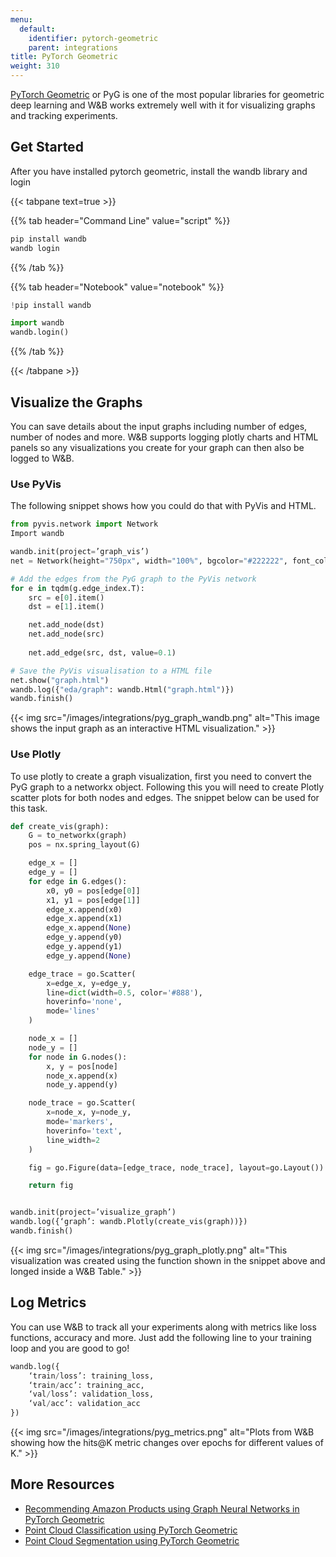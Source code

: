 ```yaml
---
menu:
  default:
    identifier: pytorch-geometric
    parent: integrations
title: PyTorch Geometric
weight: 310
---
```

[PyTorch Geometric](https://github.com/pyg-team/pytorch_geometric) or PyG is one of the most popular libraries for geometric deep learning and W&B works extremely well with it for visualizing graphs and tracking experiments.

## Get Started

After you have installed pytorch geometric, install the wandb library and login

{{< tabpane text=true >}}

{{% tab header="Command Line" value="script" %}}

```bash
pip install wandb
wandb login
```

{{% /tab %}}

{{% tab header="Notebook" value="notebook" %}}

```python
!pip install wandb

import wandb
wandb.login()
```

{{% /tab %}}

{{< /tabpane >}}

## Visualize the Graphs

You can save details about the input graphs including number of edges, number of nodes and more. W&B supports logging plotly charts and HTML panels so any visualizations you create for your graph can then also be logged to W&B.

### Use PyVis

The following snippet shows how you could do that with PyVis and HTML.

```python
from pyvis.network import Network
Import wandb

wandb.init(project=’graph_vis’)
net = Network(height="750px", width="100%", bgcolor="#222222", font_color="white")

# Add the edges from the PyG graph to the PyVis network
for e in tqdm(g.edge_index.T):
    src = e[0].item()
    dst = e[1].item()

    net.add_node(dst)
    net.add_node(src)
    
    net.add_edge(src, dst, value=0.1)

# Save the PyVis visualisation to a HTML file
net.show("graph.html")
wandb.log({"eda/graph": wandb.Html("graph.html")})
wandb.finish()
```

{{< img src="/images/integrations/pyg_graph_wandb.png" alt="This image shows the input graph as an interactive HTML visualization." >}}

### Use Plotly

To use plotly to create a graph visualization, first you need to convert the PyG graph to a networkx object. Following this you will need to create Plotly scatter plots for both nodes and edges. The snippet below can be used for this task.

```python
def create_vis(graph):
    G = to_networkx(graph)
    pos = nx.spring_layout(G)

    edge_x = []
    edge_y = []
    for edge in G.edges():
        x0, y0 = pos[edge[0]]
        x1, y1 = pos[edge[1]]
        edge_x.append(x0)
        edge_x.append(x1)
        edge_x.append(None)
        edge_y.append(y0)
        edge_y.append(y1)
        edge_y.append(None)

    edge_trace = go.Scatter(
        x=edge_x, y=edge_y,
        line=dict(width=0.5, color='#888'),
        hoverinfo='none',
        mode='lines'
    )

    node_x = []
    node_y = []
    for node in G.nodes():
        x, y = pos[node]
        node_x.append(x)
        node_y.append(y)

    node_trace = go.Scatter(
        x=node_x, y=node_y,
        mode='markers',
        hoverinfo='text',
        line_width=2
    )

    fig = go.Figure(data=[edge_trace, node_trace], layout=go.Layout())

    return fig


wandb.init(project=’visualize_graph’)
wandb.log({‘graph’: wandb.Plotly(create_vis(graph))})
wandb.finish()
```

{{< img src="/images/integrations/pyg_graph_plotly.png" alt="This visualization was created using the function shown in the snippet above and longed inside a W&B Table." >}}

## Log Metrics

You can use W&B to track all your experiments along with metrics like loss functions, accuracy and more. Just add the following line to your training loop and you are good to go!

```python
wandb.log({
	‘train/loss’: training_loss,
	‘train/acc’: training_acc,
	‘val/loss’: validation_loss,
	‘val/acc’: validation_acc
})
```

{{< img src="/images/integrations/pyg_metrics.png" alt="Plots from W&B showing how the hits@K metric changes over epochs for different values of K." >}}

## More Resources

- [Recommending Amazon Products using Graph Neural Networks in PyTorch Geometric](https://wandb.ai/manan-goel/gnn-recommender/reports/Recommending-Amazon-Products-using-Graph-Neural-Networks-in-PyTorch-Geometric--VmlldzozMTA3MzYw#what-does-the-data-look-like?)
- [Point Cloud Classification using PyTorch Geometric](https://wandb.ai/geekyrakshit/pyg-point-cloud/reports/Point-Cloud-Classification-using-PyTorch-Geometric--VmlldzozMTExMTE3)
- [Point Cloud Segmentation using PyTorch Geometric](https://wandb.ai/wandb/point-cloud-segmentation/reports/Point-Cloud-Segmentation-using-Dynamic-Graph-CNN--VmlldzozMTk5MDcy)